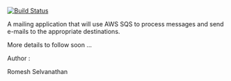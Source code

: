 [![Build Status](https://travis-ci.org/rselvanathan/mailsender.svg?branch=master)](https://travis-ci.org/rselvanathan/mailsender)

A mailing application that will use AWS SQS to process messages and send e-mails to the appropriate destinations.

More details to follow soon ...

Author :

Romesh Selvanathan
